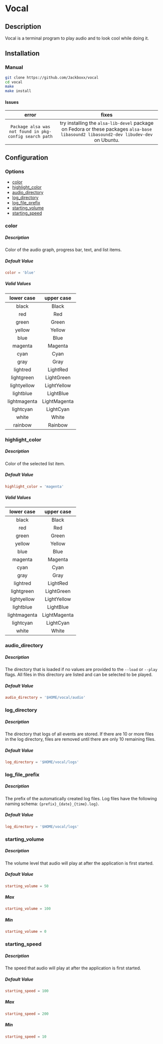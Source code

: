 # Vocal

## Description
Vocal is a terminal program to play audio and to look cool while doing it.

## Installation

### Manual
```bash
git clone https://github.com/Jackboxx/vocal
cd vocal 
make 
make install
```

#### Issues
| error | fixes |
|:-----:|:-----:|
|`Package alsa was not found in pkg-config search path` | try installing the `alsa-lib-devel` package on Fedora or these packages `alsa-base libasound2 libasound2-dev libudev-dev` on Ubuntu. |

## Configuration

### Options 
- [color](#color)
- [highlight_color](#highlight_color)
- [audio_directory](#audio_directory)
- [log_directory](#log_directory)
- [log_file_prefix](#log_file_prefix)
- [starting_volume](#starting_volume)
- [starting_speed](#starting_speed)

### color 

##### Description
Color of the audio graph, progress bar, text, and list items.

##### Default Value
```toml
color = 'blue'
```

##### Valid Values
|  lower case  |  upper case  |
|:------------:|:------------:|
| black        | Black        |
| red          | Red          |
| green        | Green        |
| yellow       | Yellow       |
| blue         | Blue         |
| magenta      | Magenta      |
| cyan         | Cyan         |
| gray         | Gray         |
| lightred     | LightRed     |
| lightgreen   | LightGreen   |
| lightyellow  | LightYellow  |
| lightblue    | LightBlue    |
| lightmagenta | LightMagenta |
| lightcyan    | LightCyan    |
| white        | White        |
| rainbow      | Rainbow      |

### highlight_color

##### Description
Color of the selected list item.

##### Default Value
```toml
highlight_color = 'magenta'
```

##### Valid Values
|  lower case  |  upper case  |
|:------------:|:------------:|
| black        | Black        |
| red          | Red          |
| green        | Green        |
| yellow       | Yellow       |
| blue         | Blue         |
| magenta      | Magenta      |
| cyan         | Cyan         |
| gray         | Gray         |
| lightred     | LightRed     |
| lightgreen   | LightGreen   |
| lightyellow  | LightYellow  |
| lightblue    | LightBlue    |
| lightmagenta | LightMagenta |
| lightcyan    | LightCyan    |
| white        | White        |

### audio_directory

##### Description
The directory that is loaded if no values are provided to the `--load` or `--play` flags.
All files in this directory are listed and can be selected to be played.

##### Default Value
```toml
audio_directory = '$HOME/vocal/audio'
```

### log_directory

##### Description
The directory that logs of all events are stored.
If there are 10 or more files in the log directory, files are removed until there are only 10 remaining files.

##### Default Value
```toml
log_directory = '$HOME/vocal/logs'
```

### log_file_prefix

##### Description
The prefix of the automatically created log files.
Log files have the following naming schema: `{prefix}_{date}_{time}.log}`.

##### Default Value
```toml
log_directory = '$HOME/vocal/logs'
```

### starting_volume

##### Description
The volume level that audio will play at after the application is first started.

##### Default Value
```toml
starting_volume = 50
```

##### Max
```toml
starting_volume = 100
```

##### Min
```toml
starting_volume = 0
```

### starting_speed

##### Description
The speed that audio will play at after the application is first started.

##### Default Value
```toml
starting_speed = 100
```

##### Max
```toml
starting_speed = 200
```

##### Min
```toml
starting_speed = 10
```
